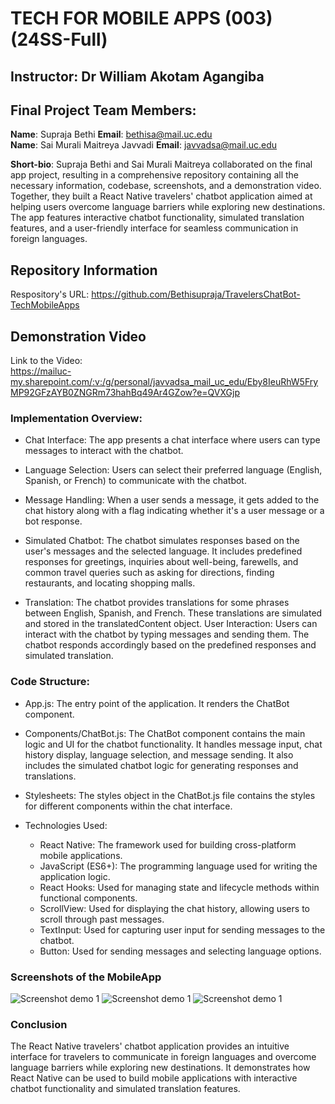 # TECH FOR MOBILE APPS (003)(24SS-Full)

## Instructor: Dr William Akotam Agangiba

## Final Project Team Members:
**Name**: Supraja Bethi                **Email**: bethisa@mail.uc.edu       
**Name**: Sai Murali Maitreya Javvadi  **Email**: javvadsa@mail.uc.edu

**Short-bio**: 
Supraja Bethi and Sai Murali Maitreya collaborated on the final app project, resulting in a comprehensive repository containing all the necessary information, codebase, screenshots, and a demonstration video. Together, they built a React Native travelers' chatbot application aimed at helping users overcome language barriers while exploring new destinations. The app features interactive chatbot functionality, simulated translation features, and a user-friendly interface for seamless communication in foreign languages.

## Repository Information

Respository's URL: https://github.com/Bethisupraja/TravelersChatBot-TechMobileApps


## Demonstration Video
Link to the Video:      
https://mailuc-my.sharepoint.com/:v:/g/personal/javvadsa_mail_uc_edu/Eby8IeuRhW5FryMP92GFzAYB0ZNGRm73hahBq49Ar4GZow?e=QVXGjp

### Implementation Overview:

* Chat Interface: The app presents a chat interface where users can type messages to interact with the chatbot.
  
* Language Selection: Users can select their preferred language (English, Spanish, or French) to communicate with the chatbot.
  
* Message Handling: When a user sends a message, it gets added to the chat history along with a flag indicating whether it's a user message or a bot response.
  
* Simulated Chatbot: The chatbot simulates responses based on the user's messages and the selected language. It includes predefined responses for greetings, inquiries about well-being, farewells, and common travel queries such as asking for directions, finding restaurants, and locating shopping malls.
  
* Translation: The chatbot provides translations for some phrases between English, Spanish, and French. These translations are simulated and stored in the translatedContent object.
User Interaction: Users can interact with the chatbot by typing messages and sending them. The chatbot responds accordingly based on the predefined responses and simulated translation.


### Code Structure:

* App.js: The entry point of the application. It renders the ChatBot component.
  
* Components/ChatBot.js: The ChatBot component contains the main logic and UI for the chatbot functionality. It handles message input, chat history display, language selection, and message sending. It also includes the simulated chatbot logic for generating responses and translations.
  
* Stylesheets: The styles object in the ChatBot.js file contains the styles for different components within the chat interface.
* Technologies Used:
   * React Native: The framework used for building cross-platform mobile applications.
   * JavaScript (ES6+): The programming language used for writing the application logic.
   * React Hooks: Used for managing state and lifecycle methods within functional components.
   * ScrollView: Used for displaying the chat history, allowing users to scroll through past messages.
   * TextInput: Used for capturing user input for sending messages to the chatbot.
   * Button: Used for sending messages and selecting language options.

### Screenshots of the MobileApp
![Screenshot demo 1](SS3.png)
![Screenshot demo 1](SS2.png)
![Screenshot demo 1](SS1.png)



### Conclusion

The React Native travelers' chatbot application provides an intuitive interface for travelers to communicate in foreign languages and overcome language barriers while exploring new destinations. It demonstrates how React Native can be used to build mobile applications with interactive chatbot functionality and simulated translation features.
